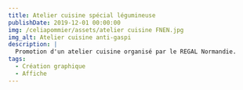 ```yaml
---
title: Atelier cuisine spécial légumineuse
publishDate: 2019-12-01 00:00:00
img: /celiapommier/assets/atelier cuisine FNEN.jpg
img_alt: Atelier cuisine anti-gaspi
description: |
  Promotion d'un atelier cuisine organisé par le REGAL Normandie.
tags:
  - Création graphique
  - Affiche
---
```

